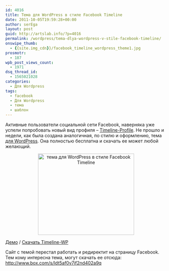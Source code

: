 ```yaml
---
id: 4016
title: Тема для WordPress в стиле Facebook Timeline
date: 2011-10-05T19:59:28+00:00
author: serEga
layout: post
guid: http://artslab.info/?p=4016
permalink: /wordpress/tema-dlya-wordpress-v-stile-facebook-timeline/
onswipe_thumb:
  - {{site.img_cdn}}/facebook_timeline_wordpress_theme1.jpg
prosmotr:
  - 187
wpb_post_views_count:
  - 1971
dsq_thread_id:
  - 1565021028
categories:
  - Для Wordpress
tags:
  - facebook
  - Для Wordpress
  - тема
  - шаблон
---
```

Активные пользователи социальной сети Facebook, наверняка уже успели попробовать новый вид профиля &#8211; [Timeline-Profile](https://www.facebook.com/about/timeline). Не прошло и недели, как была создана аналогичная, по стилю и оформлению, тема [для WordPress](http://artslab.info/category/wordpress/). Она полностью бесплатна и скачать ее может любой желающий.

<center>
  <a href="{{site.img_cdn}}/facebook_timeline_wordpress_theme1.jpg"><img src="{{site.img_cdn}}/facebook_timeline_wordpress_theme1-300x254.jpg" alt="тема для WordPress в стиле Facebook Timeline" title="facebook_timeline_wordpress_theme" width="300" height="254" class="alignnone size-medium wp-image-4018" /></a>
</center>

[Демо](http://www.timeline-wp.com/) / [Скачать Timeline-WP](http://www.timeline-wp.com/download-theme-wordpress/)

Сайт с темой перестал работать и редиректит на страницу Facebook. Тем кому интересна тема, могут скачать ее отсюда: <http://www.box.com/s/ldt5af0v7if2nd402a9q>
